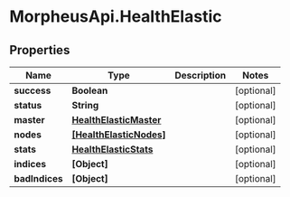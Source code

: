 # MorpheusApi.HealthElastic

## Properties

Name | Type | Description | Notes
------------ | ------------- | ------------- | -------------
**success** | **Boolean** |  | [optional] 
**status** | **String** |  | [optional] 
**master** | [**HealthElasticMaster**](HealthElasticMaster.md) |  | [optional] 
**nodes** | [**[HealthElasticNodes]**](HealthElasticNodes.md) |  | [optional] 
**stats** | [**HealthElasticStats**](HealthElasticStats.md) |  | [optional] 
**indices** | **[Object]** |  | [optional] 
**badIndices** | **[Object]** |  | [optional] 


